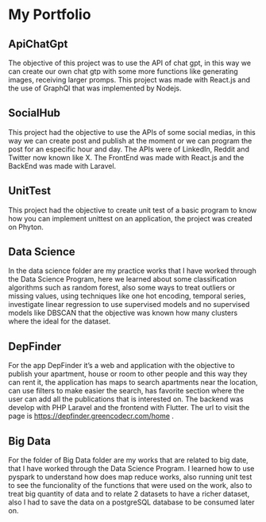 # My Portfolio


## ApiChatGpt

The objective of this project was to use the API of chat gpt, in this way we can create our own chat gtp with some more functions like generating images, receiving larger promps. This project was made with React.js and the use of GraphQl that was implemented by Nodejs.

## SocialHub

This project had the objective to use the APIs of some social medias, in this way we can create post and publish at the moment or we can program the post for an especific hour and day. The APIs were of LinkedIn, Reddit and Twitter now known like X. The FrontEnd was made with React.js and the BackEnd was made with Laravel.


## UnitTest

This project had the objective to create unit test of a basic program to know how you can implement unittest on an application, the project was created on Phyton.

## Data Science

In the data science folder are my practice works that I have worked through the Data Science Program, here we learned about some classification algorithms such as random forest, also some ways to treat outliers or missing values, using techniques like one hot encoding, temporal series, investigate linear regression to use supervised models and no supervised models like DBSCAN that the objective was known how many clusters where the ideal for the dataset.

## DepFinder

For the app DepFinder it’s a web and application with the objective to publish your apartment, house or room to other people and this way they can rent it, the application has maps to search apartments near the location, can use filters to make easier the search, has favorite section where the user can add all the publications that is interested on. The backend was develop with PHP Laravel and the frontend with Flutter.  The url to visit the page is https://depfinder.greencodecr.com/home .

## Big Data

For the folder of Big Data folder are my works that are related to big date, that I have worked through the Data Science Program. I learned how to use pyspark to understand how does map reduce works, also running unit test to see the funcionality of the functions that were used on the work, also to treat big quantity of data and to relate 2 datasets to have a richer dataset, also I had to save the data on a postgreSQL database to be consumed later on.
